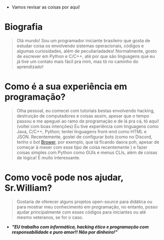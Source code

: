 - Vamos revisar as coisas por aqui!

# Biografia
> Olá mundo! Sou um programador iniciante brasileiro que gosta de estudar coisa os envolvendo sistemas operacionais, códigos e algumas curiosidades, além de peculiariadades!
> Normalmente, gosto de escrever em Python e C/C++, até por que são linguagens que eu já tive um contato mais fácil pra mim, mas tô no caminho do aprendizado!

# Como é a sua experiência em programação?
> Olha pessoal, eu comecei com tutoriais bestas envolvendo hacking, destruição de computadores e coisas assim, apesar que o tempo passou e me apeguei ao ramo de programação e de lá pra cá, tô aqui! (voltei com boas intenções) Eu tive experiência com linguagens como Java, C/C++, Python; tentei linguagens front-end como HTML e JSON.
> Recentemente, gostei de configurar bots (como no Discord, tenho o bot [Brower](https://discord.com/oauth2/authorize?client_id=1247735793368301669), por exemplo, que tá ficando daora poh, apesar de começar à mexer com esse tipo de coisa recentemente ) e fazer coisas simples com Python como GUIs e menus CLIs, além de coisas de lógica! É muito interessante.

# Como você pode nos ajudar, Sr.William?
> Gostaria de oferecer alguns projetos open-source para didática ou para mostrar meu conhecimento em programação, no entanto, posso ajudar principalmente com esses códigos para iniciantes ou até mesmo veteranos, se for o caso.

- **_"EU trabalho com informática, hacking ético e programação com responsabilidade e puro amor!! Não por dinheiro!"_**
